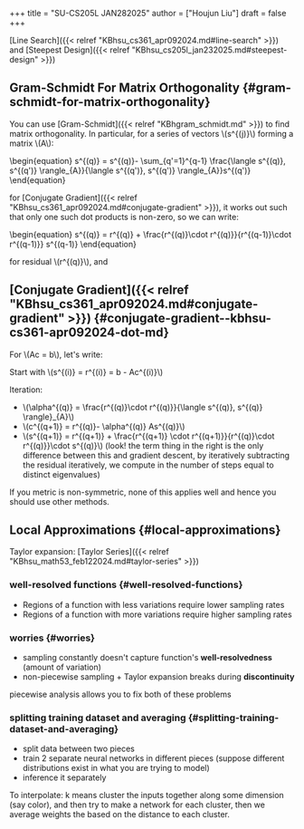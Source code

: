 +++
title = "SU-CS205L JAN282025"
author = ["Houjun Liu"]
draft = false
+++

[Line Search]({{< relref "KBhsu_cs361_apr092024.md#line-search" >}}) and [Steepest Design]({{< relref "KBhsu_cs205l_jan232025.md#steepest-design" >}})


## Gram-Schmidt For Matrix Orthogonality {#gram-schmidt-for-matrix-orthogonality}

You can use [Gram-Schmidt]({{< relref "KBhgram_schmidt.md" >}}) to find matrix orthogonality. In particular, for a series of vectors \\(s^{(j)}\\) forming a matrix \\(A\\):

\begin{equation}
s^{(q)} = s^{(q)}- \sum\_{q'=1}^{q-1} \frac{\langle s^{(q)}, s^{(q')} \rangle\_{A}}{\langle s^{(q')}, s^{(q')} \rangle\_{A}}s^{(q')}
\end{equation}

for [Conjugate Gradient]({{< relref "KBhsu_cs361_apr092024.md#conjugate-gradient" >}}), it works out such that only one such dot products is non-zero, so we can write:

\begin{equation}
s^{(q)} = r^{(q)} + \frac{r^{(q)}\cdot r^{(q)}}{r^{(q-1)}\cdot r^{(q-1)}} s^{(q-1)}
\end{equation}

for residual \\(r^{(q)}\\), and


## [Conjugate Gradient]({{< relref "KBhsu_cs361_apr092024.md#conjugate-gradient" >}}) {#conjugate-gradient--kbhsu-cs361-apr092024-dot-md}

For \\(Ac = b\\), let's write:

Start with \\(s^{(i)} = r^{(i)} = b - Ac^{(i)}\\)

Iteration:

-   \\(\alpha^{(q)} = \frac{r^{(q)}\cdot r^{(q)}}{\langle s^{(q)}, s^{(q)} \rangle}\_{A}\\)
-   \\(c^{(q+1)} = r^{(q)}- \alpha^{(q)} As^{(q)}\\)
-   \\(s^{(q+1)} = r^{(q+1)} + \frac{r^{(q+1)} \cdot r^{(q+1)}}{r^{(q)}\cdot r^{(q)}}\cdot s^{(q)}\\) (look! the term thing in the right is the only difference between this and gradient descent, by iteratively subtracting the residual iteratively, we compute in the number of steps equal to distinct eigenvalues)

If you metric is non-symmetric, none of this applies well and hence you should use other methods.


## Local Approximations {#local-approximations}

Taylor expansion: [Taylor Series]({{< relref "KBhsu_math53_feb122024.md#taylor-series" >}})


### well-resolved functions {#well-resolved-functions}

-   Regions of a function with less variations require lower sampling rates
-   Regions of a function with more variations require higher sampling rates


### worries {#worries}

-   sampling constantly doesn't capture function's **well-resolvedness** (amount of variation)
-   non-piecewise sampling + Taylor expansion breaks during **discontinuity**

piecewise analysis allows you to fix both of these problems


### splitting training dataset and averaging {#splitting-training-dataset-and-averaging}

-   split data between two pieces
-   train 2 separate neural networks in different pieces (suppose different distributions exist in what you are trying to model)
-   inference it separately

To interpolate: k means cluster the inputs together along some dimension (say color), and then try to make a network for each cluster, then we average weights the based on the distance to each cluster.
